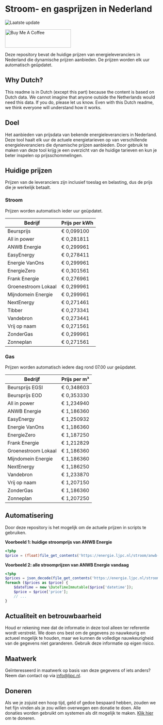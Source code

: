 # Stroom- en gasprijzen in Nederland

![Laatste update](https://img.shields.io/badge/laatste%20update-2024--09--13%2006%3A00%20CET-brightgreen)

<a href="https://www.buymeacoffee.com/Lars-" target="_blank"><img src="https://cdn.buymeacoffee.com/buttons/v2/default-orange.png" alt="Buy Me A Coffee" height="60" style="height: 60px !important;width: 217px !important;" ></a>

Deze repository bevat de huidige prijzen van energieleveranciers in Nederland die dynamische prijzen aanbieden. De prijzen worden elk uur automatisch geüpdatet.

## Why Dutch?

This readme is in Dutch (except this part) because the content is based on Dutch data. We cannot imagine that anyone outside the Netherlands would need this data. If you do, please let us know. Even with this Dutch readme, we think
everyone will understand how it works.

## Doel

Het aanbieden van prijsdata van bekende energieleveranciers in Nederland. Deze tool haalt elk uur de actuele energietarieven op van verschillende energieleveranciers die dynamische prijzen aanbieden. Door gebruik te maken van deze tool
krijg je een overzicht van de huidige tarieven en kun je beter inspelen op prijsschommelingen.

## Huidige prijzen

Prijzen van de leveranciers zijn inclusief toeslag en belasting, dus de prijs die je werkelijk betaalt.

### Stroom

Prijzen worden automatisch ieder uur geüpdatet.

 Bedrijf | Prijs per kWh 
---------|---------------
Beursprijs | € 0,099100
All in power | € 0,281811
ANWB Energie | € 0,299961
EasyEnergy | € 0,278411
Energie VanOns | € 0,299961
EnergieZero | € 0,301561
Frank Energie | € 0,276961
Groenestroom Lokaal | € 0,299961
Mijndomein Energie | € 0,299961
NextEnergy | € 0,271461
Tibber | € 0,273341
Vandebron | € 0,273441
Vrij op naam | € 0,271561
ZonderGas | € 0,299961
Zonneplan | € 0,271561


### Gas

Prijzen worden automatisch iedere dag rond 07.00 uur geüpdatet.

 Bedrijf | Prijs per m³ 
---------|--------------
Beursprijs EGSI | € 0,348603
Beursprijs EOD | € 0,353330
All in power | € 1,234940
ANWB Energie | € 1,186360
EasyEnergy | € 1,250932
Energie VanOns | € 1,186360
EnergieZero | € 1,187250
Frank Energie | € 1,212829
Groenestroom Lokaal | € 1,186360
Mijndomein Energie | € 1,186360
NextEnergy | € 1,186250
Vandebron | € 1,233870
Vrij op naam | € 1,207150
ZonderGas | € 1,186360
Zonneplan | € 1,207250


## Automatisering

Door deze repository is het mogelijk om de actuele prijzen in scripts te gebruiken.

**Voorbeeld 1: huidige stroomprijs van ANWB Energie**

```php
<?php
$price = (float)file_get_contents('https://energie.ljpc.nl/stroom/anwb-energie-nu.txt');

```

**Voorbeeld 2: alle stroomprijzen van ANWB Energie vandaag**

```php
<?php
$prices = json_decode(file_get_contents('https://energie.ljpc.nl/stroom/all-in-power-vandaag.json'),true);
foreach ($prices as $price) {
    $dateTime = new \DateTimeImmutable($price['datetime']);
    $price = $price['price'];
    // ...
}
```

## Actualiteit en betrouwbaarheid

Houd er rekening mee dat de informatie in deze tool alleen ter referentie wordt verstrekt. We doen ons best om de gegevens zo nauwkeurig en actueel mogelijk te houden, maar we kunnen de volledige nauwkeurigheid van de gegevens niet
garanderen. Gebruik deze informatie op eigen risico.

## Maatwerk

Geïnteresseerd in maatwerk op basis van deze gegevens of iets anders? Neem dan contact op
via [info@ljpc.nl](mailto:info@ljpc.nl?subject=Energie%20prijzen).

## Doneren

Als we je zojuist een hoop tijd, geld of gedoe bespaard hebben, zouden we het fijn vinden als je zou willen overwegen een
donatie te doen. Alle donaties worden gebruikt om systemen als dit mogelijk te
maken. [Klik hier](https://www.buymeacoffee.com/Lars-) om te doneren.
